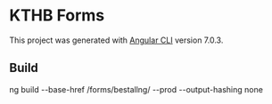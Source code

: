 # KTHB Forms

This project was generated with [Angular CLI](https://github.com/angular/angular-cli) version 7.0.3.

## Build
ng build --base-href /forms/bestallng/ --prod --output-hashing none
